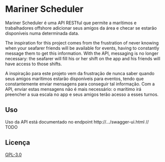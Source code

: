 # Mariner Scheduler
Mariner Scheduler é uma API RESTful que permite a marítimos e trabalhadores offshore adicionar seus amigos da área e checar se estarão disponíveis numa determinada data.

The inspiration for this project comes from the frustration of never knowing when your seafarer friends will be available for events, having to constantly message them to get this information. With the API, messaging is no longer necessary: the seafarer will fill his or her shift on the app and his friends will have access to those shifts.

A inspiração para este projeto vem da frustração de nunca saber quando seus amigos marítimos estarão disponíveis para eventos, tendo que constantemente enviar mensagens para conseguir tal informação. Com a API, enviar estas mensagens não é mais necessário: o marítimo irá preencher a sua escala no app e seus amigos terão acesso a esses turnos.

## Uso
Uso da API está documentado no endpoint http://.../swagger-ui.html
// TODO

## Licença
[GPL-3.0](https://choosealicense.com/licenses/gpl-3.0)
